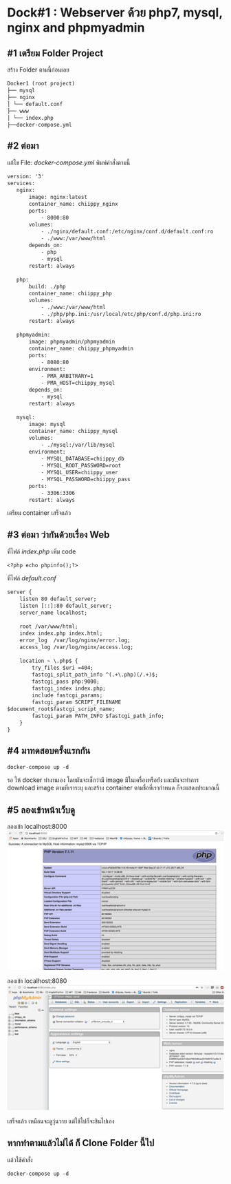 # Dock#1 : Webserver ด้วย php7, mysql, nginx and phpmyadmin

## #1 เตรียม Folder Project 
สร้าง Folder ตามนี้ก่อนเลย
``````
Docker1 (root project)
├── mysql
├── nginx
│ └── default.conf
├── www
│ └── index.php
├──docker-compose.yml
``````
## #2 ต่อมา
แก้ไข File: *docker-compose.yml* พิมพ์คำสั่งตามนี้
 ``````
version: '3'
services:
    nginx:
        image: nginx:latest
        container_name: chiippy_nginx
        ports:
            - 8000:80
        volumes:
            - ./nginx/default.conf:/etc/nginx/conf.d/default.conf:ro
            - ./www:/var/www/html
        depends_on:
            - php
            - mysql
        restart: always    

    php:
        build: ./php
        container_name: chiippy_php
        volumes:
            - ./www:/var/www/html
            - ./php/php.ini:/usr/local/etc/php/conf.d/php.ini:ro
        restart: always

    phpmyadmin:
        image: phpmyadmin/phpmyadmin
        container_name: chiippy_phpmyadmin
        ports:
            - 8080:80
        environment:
            - PMA_ARBITRARY=1
            - PMA_HOST=chiippy_mysql
        depends_on:
            - mysql
        restart: always    

    mysql:
        image: mysql
        container_name: chiippy_mysql
        volumes:
            - ./mysql:/var/lib/mysql        
        environment:
            - MYSQL_DATABASE=chiippy_db
            - MYSQL_ROOT_PASSWORD=root
            - MYSQL_USER=chiippy_user
            - MYSQL_PASSWORD=chiippy_pass
        ports:
            - 3306:3306
        restart: always
 ``````
 เตรียม container เสร็จแล้ว

## #3 ต่อมา ว่ากันด้วยเรื่อง Web
ที่ไฟล์ *index.php* เพิ่ม code
``````
<?php echo phpinfo();?>
``````
ที่ไฟล์ *default.conf*
``````
server {
    listen 80 default_server;
    listen [::]:80 default_server;
    server_name localhost;

    root /var/www/html;
    index index.php index.html;
    error_log  /var/log/nginx/error.log;
    access_log /var/log/nginx/access.log;
    
    location ~ \.php$ {
        try_files $uri =404;
        fastcgi_split_path_info ^(.+\.php)(/.+)$;
        fastcgi_pass php:9000;
        fastcgi_index index.php;
        include fastcgi_params;
        fastcgi_param SCRIPT_FILENAME $document_root$fastcgi_script_name;
        fastcgi_param PATH_INFO $fastcgi_path_info;
    }
}
``````

## #4 มาทดสอบครั้งแรกกัน
``````
docker-compose up -d
``````
รอ ให้ docker ทำงานเอง โดยมันจะเช็กว่ามี image มีในเครื่องหรือยัง และมันจะทำการ download image ตามที่เราระบุ และสร้าง container ตามชื่อที่เรากำหนด ก็จะแสดงประมาณนี้

## #5 ลองเข้าหน้าเว็บดู

ลองเข้า localhost:8000
![web](..//asset/img/docker-lab1-1.png)

ลองเข้า localhost:8080
![phpmyadmin](..//asset/img/docker-lab1-2.png)

เสร็จแล้ว เหมือนจะดูวุ่นวาย แต่ใช้ไปก็จะชินไปเอง

## หากทำตามแล้วไม่ได้ ก็ Clone Folder นี้ไป
แล้วใช้คำสั่ง
``````
docker-compose up -d
``````






